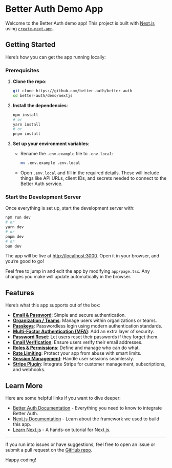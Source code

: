 # Better Auth Demo App

Welcome to the Better Auth demo app! This project is built with [Next.js](https://nextjs.org) using [`create-next-app`](https://nextjs.org/docs/app/api-reference/cli/create-next-app).

## Getting Started

Here’s how you can get the app running locally:

### Prerequisites

1. **Clone the repo**:

   ```bash
   git clone https://github.com/better-auth/better-auth
   cd better-auth/demo/nextjs
   ```

2. **Install the dependencies**:

   ```bash
   npm install
   # or
   yarn install
   # or
   pnpm install
   ```

3. **Set up your environment variables**:

   - Rename the `.env.example` file to `.env.local`:

     ```bash
     mv .env.example .env.local
     ```

   - Open `.env.local` and fill in the required details. These will include things like API URLs, client IDs, and secrets needed to connect to the Better Auth service.

### Start the Development Server

Once everything is set up, start the development server with:

```bash
npm run dev
# or
yarn dev
# or
pnpm dev
# or
bun dev
```

The app will be live at [http://localhost:3000](http://localhost:3000). Open it in your browser, and you’re good to go!

Feel free to jump in and edit the app by modifying `app/page.tsx`. Any changes you make will update automatically in the browser.

## Features

Here’s what this app supports out of the box:

- **[Email & Password](https://www.better-auth.com/docs/basic-usage#email-password)**: Simple and secure authentication.
- **[Organization / Teams](https://www.better-auth.com/docs/plugins/organization)**: Manage users within organizations or teams.
- **[Passkeys](https://www.better-auth.com/docs/plugins/passkey)**: Passwordless login using modern authentication standards.
- **[Multi-Factor Authentication (MFA)](https://www.better-auth.com/docs/plugins/2fa)**: Add an extra layer of security.
- **[Password Reset](https://www.better-auth.com/docs/concepts/email#password-reset-email)**: Let users reset their passwords if they forget them.
- **[Email Verification](https://www.better-auth.com/docs/concepts/email#email-verification)**: Ensure users verify their email addresses.
- **[Roles & Permissions](https://www.better-auth.com/docs/plugins/roles-permissions)**: Define and manage who can do what.
- **[Rate Limiting](https://www.better-auth.com/docs/concepts/rate-limit)**: Protect your app from abuse with smart limits.
- **[Session Management](https://www.better-auth.com/docs/concepts/session-management)**: Handle user sessions seamlessly.
- **[Stripe Plugin](https://www.better-auth.com/docs/plugins/stripe)**: Integrate Stripe for customer management, subscriptions, and webhooks.

## Learn More

Here are some helpful links if you want to dive deeper:

- [Better Auth Documentation](https://better-auth.com/docs) - Everything you need to know to integrate Better Auth.
- [Next.js Documentation](https://nextjs.org/docs) - Learn about the framework we used to build this app.
- [Learn Next.js](https://nextjs.org/learn) - A hands-on tutorial for Next.js.

---

If you run into issues or have suggestions, feel free to open an issue or submit a pull request on the [GitHub repo](https://github.com/better-auth/better-auth).

Happy coding!
